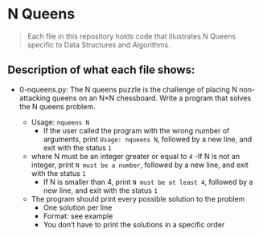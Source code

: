 # N Queens
> Each file in this repository holds code that illustrates N Queens
> specific to Data Structures and Algorithms.

## Description of what each file shows:
* 0-nqueens.py: The N queens puzzle is the challenge of placing N non-attacking queens on an N×N chessboard. Write a program that solves the N queens problem.

	- Usage: `nqueens N`
		- If the user called the program with the wrong number of arguments, print `Usage: nqueens N`, followed by a new line, and exit with the status `1`
	- where N must be an integer greater or equal to `4`
		-If N is not an integer, print `N must be a number`, followed by a new line, and exit with the status `1`
		- If N is smaller than 4, print `N must be at least 4`, followed by a new line, and exit with the status `1`
	- The program should print every possible solution to the problem
		- One solution per line
		- Format: see example
		- You don’t have to print the solutions in a specific order
